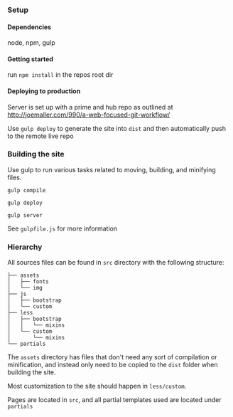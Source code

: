 
### Setup

#### Dependencies

node, npm, gulp

#### Getting started

run `npm install` in the repos root dir

#### Deploying to production

Server is set up with a prime and hub repo as outlined at
http://joemaller.com/990/a-web-focused-git-workflow/

Use `gulp deploy` to generate the site into `dist` and then automatically push
to the remote live repo

### Building the site

Use gulp to run various tasks related to moving, building, and minifying files.

`gulp compile`

`gulp deploy` 

`gulp server`

See `gulpfile.js` for more information

### Hierarchy

All sources files can be found in `src` directory with the following structure:

```
├── assets
│   ├── fonts
│   └── img
├── js
│   ├── bootstrap
│   └── custom
├── less
│   ├── bootstrap
│   │   └── mixins
│   └── custom
│       └── mixins
└── partials
```

The `assets` directory has files that don't need any sort of compilation or minification, and
instead only need to be copied to the `dist` folder when building the site.

Most customization to the site should happen in `less/custom`.

Pages are located in `src`, and all partial templates used are located under
`partials`
